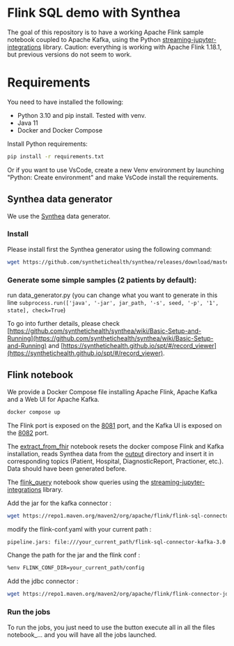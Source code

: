 # Flink SQL demo with Synthea

The goal of this repository is to have a working Apache Flink sample notebook coupled to Apache Kafka, using the Python [streaming-jupyter-integrations](https://github.com/getindata/streaming-jupyter-integrations) library. Caution: everything is working with Apache Flink 1.18.1, but previous versions do not seem to work.

Requirements
===

You need to have installed the following:
- Python 3.10 and pip install. Tested with venv.
- Java 11
- Docker and Docker Compose

Install Python requirements:
```bash
pip install -r requirements.txt
```

Or if you want to use VsCode, create a new Venv environment by launching "Python: Create environment" and make VsCode install the requirements. 

## Synthea data generator

We use the [Synthea](https://synthetichealth.github.io/synthea/) data generator. 

### Install

Please install first the Synthea generator using the following command:

```bash
wget https://github.com/synthetichealth/synthea/releases/download/master-branch-latest/synthea-with-dependencies.jar
```

### Generate some simple samples (2 patients by default):
run data_generator.py (you can change what you want to generate in this line ```subprocess.run(['java', '-jar', jar_path, '-s', seed, '-p', '1', state], check=True```)


To go into further details, please check [https://github.com/synthetichealth/synthea/wiki/Basic-Setup-and-Running](https://github.com/synthetichealth/synthea/wiki/Basic-Setup-and-Running) and [https://synthetichealth.github.io/spt/#/record_viewer](https://synthetichealth.github.io/spt/#/record_viewer).

## Flink notebook

We provide a Docker Compose file installing Apache Flink, Apache Kafka and a Web UI for Apache Kafka. 
```bash
docker compose up
```

The Flink port is exposed on the [8081](http://localhost:8081) port, and the Kafka UI is exposed on the [8082](http://localhost:8082) port.  

The [extract_from_fhir](extract_from_fhir.ipynb) notebook resets the docker compose Flink and Kafka installation, reads Synthea data from the [output](output/) directory and insert it in corresponding topics (Patient, Hospital, DiagnosticReport, Practioner, etc.). Data should have been generated before.

The [flink_query](flink_query.ipynb) notebook show queries using the [streaming-jupyter-integrations](https://github.com/getindata/streaming-jupyter-integrations) library.

Add the jar for the kafka connector : 
```bash
wget https://repo1.maven.org/maven2/org/apache/flink/flink-sql-connector-kafka/3.0.1-1.18/flink-sql-connector-kafka-3.0.1-1.18.jar
```

modify the flink-conf.yaml with your current path :
```bash
pipeline.jars: file:///your_current_path/flink-sql-connector-kafka-3.0.1-1.18.jar
```

Change the path for the jar and the flink conf : 
```bash
%env FLINK_CONF_DIR=your_current_path/config
```

Add the jdbc connector : 
```bash
wget https://repo1.maven.org/maven2/org/apache/flink/flink-connector-jdbc/3.2.0-1.18/flink-connector-jdbc-3.2.0-1.18.jar
```

### Run the jobs 
To run the jobs, you just need to use the button execute all in all the files notebook_... and you will have all the jobs launched.